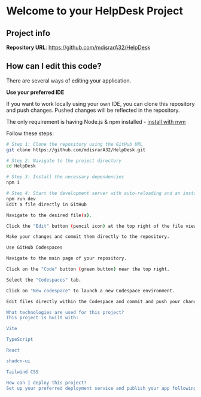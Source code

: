 # Welcome to your HelpDesk Project

## Project info

**Repository URL**: https://github.com/mdisrarA32/HelpDesk

## How can I edit this code?

There are several ways of editing your application.

**Use your preferred IDE**

If you want to work locally using your own IDE, you can clone this repository and push changes. Pushed changes will be reflected in the repository.

The only requirement is having Node.js & npm installed - [install with nvm](https://github.com/nvm-sh/nvm#installing-and-updating)

Follow these steps:

```sh
# Step 1: Clone the repository using the GitHub URL
git clone https://github.com/mdisrarA32/HelpDesk.git

# Step 2: Navigate to the project directory
cd HelpDesk

# Step 3: Install the necessary dependencies
npm i

# Step 4: Start the development server with auto-reloading and an instant preview
npm run dev
Edit a file directly in GitHub

Navigate to the desired file(s).

Click the "Edit" button (pencil icon) at the top right of the file view.

Make your changes and commit them directly to the repository.

Use GitHub Codespaces

Navigate to the main page of your repository.

Click on the "Code" button (green button) near the top right.

Select the "Codespaces" tab.

Click on "New codespace" to launch a new Codespace environment.

Edit files directly within the Codespace and commit and push your changes once you're done.

What technologies are used for this project?
This project is built with:

Vite

TypeScript

React

shadcn-ui

Tailwind CSS

How can I deploy this project?
Set up your preferred deployment service and publish your app following their instructions (e.g., Vercel, Netlify, or any hosting provider).
